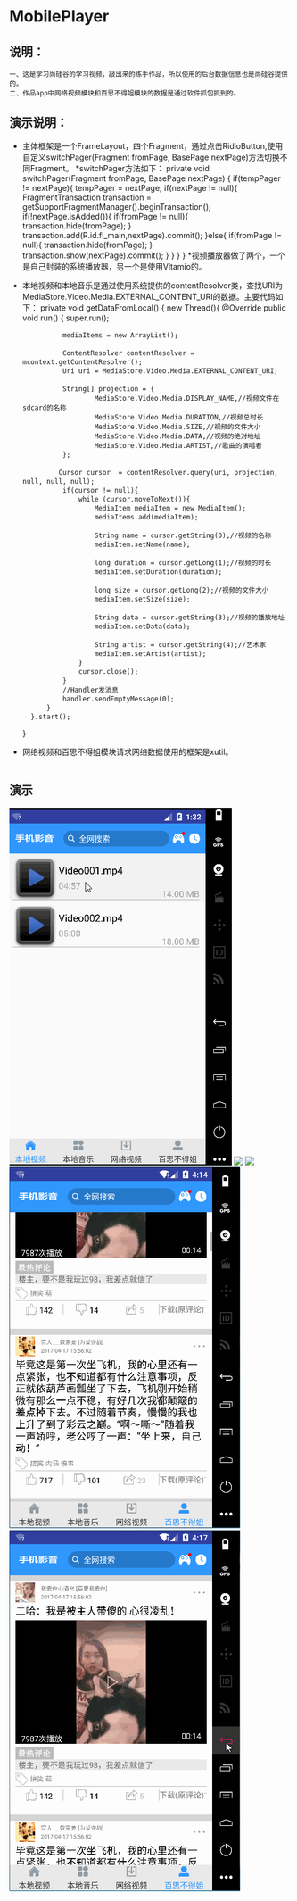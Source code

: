 # MobilePlayer
  ## 说明：
```
一、这是学习尚硅谷的学习视频，敲出来的练手作品，所以使用的后台数据信息也是尚硅谷提供的。
二、作品app中网络视频模块和百思不得姐模块的数据是通过软件抓包抓到的。
```
  ## 演示说明：
* 主体框架是一个FrameLayout，四个Fragment，通过点击RidioButton,使用自定义switchPager(Fragment fromPage, BasePage nextPage)方法切换不同Fragment。
*switchPager方法如下：
 private void switchPager(Fragment fromPage, BasePage nextPage) {
        if(tempPager != nextPage){
            tempPager = nextPage;
            if(nextPage != null){
                FragmentTransaction  transaction = getSupportFragmentManager().beginTransaction();
                if(!nextPage.isAdded()){
                    if(fromPage != null){
                        transaction.hide(fromPage);
                    }
                    transaction.add(R.id.fl_main,nextPage).commit();
                }else{
                    if(fromPage != null){
                        transaction.hide(fromPage);
                    }
                    transaction.show(nextPage).commit();
                }
            }
        }
    }
*视频播放器做了两个，一个是自己封装的系统播放器，另一个是使用Vitamio的。
* 本地视频和本地音乐是通过使用系统提供的contentResolver类，查找URI为MediaStore.Video.Media.EXTERNAL_CONTENT_URI的数据。主要代码如下：
  private void getDataFromLocal() {
        new Thread(){
            @Override
            public void run() {
                super.run();

                mediaItems = new ArrayList();

                ContentResolver contentResolver = mcontext.getContentResolver();
                Uri uri = MediaStore.Video.Media.EXTERNAL_CONTENT_URI;

                String[] projection = {
                        MediaStore.Video.Media.DISPLAY_NAME,//视频文件在sdcard的名称
                        MediaStore.Video.Media.DURATION,//视频总时长
                        MediaStore.Video.Media.SIZE,//视频的文件大小
                        MediaStore.Video.Media.DATA,//视频的绝对地址
                        MediaStore.Video.Media.ARTIST,//歌曲的演唱者
                };

               Cursor cursor  = contentResolver.query(uri, projection, null, null, null);
                if(cursor != null){
                    while (cursor.moveToNext()){
                        MediaItem mediaItem = new MediaItem();
                        mediaItems.add(mediaItem);

                        String name = cursor.getString(0);//视频的名称
                        mediaItem.setName(name);

                        long duration = cursor.getLong(1);//视频的时长
                        mediaItem.setDuration(duration);

                        long size = cursor.getLong(2);//视频的文件大小
                        mediaItem.setSize(size);

                        String data = cursor.getString(3);//视频的播放地址
                        mediaItem.setData(data);

                        String artist = cursor.getString(4);//艺术家
                        mediaItem.setArtist(artist);
                    }
                    cursor.close();
                }
                //Handler发消息
                handler.sendEmptyMessage(0);
            }
        }.start();
    }
* 网络视频和百思不得姐模块请求网络数据使用的框架是xutil。


```
```
  ## 演示 


![](https://github.com/zhuchaochao/Images/raw/master/MobilePlayer/localVideo.gif)
![](https://github.com/zhuchaochao/Images/raw/master/MobilePlayer/SystemVideoPlayer.gif)
![](https://github.com/zhuchaochao/Images/raw/master/MobilePlayer/netVideo.gif)
![](https://github.com/zhuchaochao/Images/raw/master/MobilePlayer/budejie.gif)
![](https://github.com/zhuchaochao/Images/raw/master/MobilePlayer/doubleClickBack.gif)